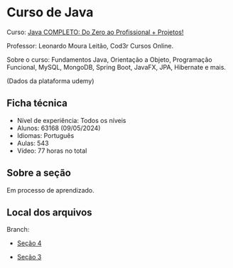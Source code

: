 
# Curso de Java

Curso: [Java COMPLETO: Do Zero ao Profissional + Projetos!](https://www.udemy.com/course/fundamentos-de-programacao-com-java/)


Professor: Leonardo Moura Leitão, Cod3r Cursos Online.

Sobre o curso: Fundamentos Java, Orientação a Objeto, Programação Funcional, MySQL, MongoDB, Spring Boot, JavaFX, JPA, Hibernate e mais.

(Dados da plataforma udemy)

## Ficha técnica
- Nível de experiência: Todos os níveis
- Alunos: 63168 (09/05/2024)
- Idiomas: Português
- Aulas: 543
- Vídeo: 77 horas no total

## Sobre a seção
Em processo de aprendizado.

## Local dos arquivos


Branch:

- [Seção 4](https://github.com/Diog0-SA/Udemy-Java/tree/se%C3%A7%C3%A3o4)

- [Seção 3](https://github.com/Diog0-SA/Udemy-Java/tree/se%C3%A7%C3%A3o3)

